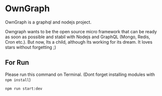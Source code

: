 # OwnGraph
OwnGraph is a graphql and nodejs project.

Owngraph wants to be the open source micro framework that can be ready as soon as possible and stabil with Nodejs and GraphQL (Mongo, Redis, Cron etc.). But now, Its a child, although Its working for its dream. It loves stars without forgetting ;)


## For Run
Please run this command on Terminal. (Dont forget installing modules with `npm install`)

`npm run start:dev`

